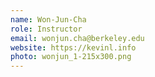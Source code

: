 ```yaml
---
name: Won-Jun-Cha
role: Instructor
email: wonjun.cha@berkeley.edu
website: https://kevinl.info
photo: wonjun_1-215x300.png
---
```

